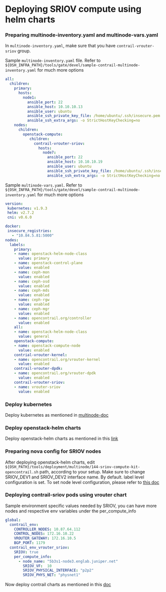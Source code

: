 # Deploying SRIOV compute using helm charts

### Preparing multinode-inventory.yaml and multinode-vars.yaml

In `multinode-inventory.yaml`, make sure that you have `contrail-vrouter-sriov` group. 

Sample `multinode-inventory.yaml` file. Refer to `${OSH_INFRA_PATH}/tools/gate/devel/sample-contrail-multinode-inventory.yaml` for much more options

```yaml
all:
  children:
    primary:
      hosts:
        node1:
          ansible_port: 22
          ansible_host: 10.10.10.13
          ansible_user: ubuntu
          ansible_ssh_private_key_file: /home/ubuntu/.ssh/insecure.pem
          ansible_ssh_extra_args: -o StrictHostKeyChecking=no
    nodes:
      children:
        openstack-compute:
           children:
             contrail-vrouter-sriov:
               hosts:
                 node7:
                   ansible_port: 22
                   ansible_host: 10.10.10.19
                   ansible_user: ubuntu
                   ansible_ssh_private_key_file: /home/ubuntu/.ssh/insecure.pem
                   ansible_ssh_extra_args: -o StrictHostKeyChecking=no
```

Sample `multinode-vars.yaml`. Refer to `${OSH_INFRA_PATH}/tools/gate/devel/sample-contrail-multinode-inventory.yaml` for much more options

```yaml
version:
 kubernetes: v1.9.3
 helm: v2.7.2
 cni: v0.6.0

docker:
 insecure_registries:
   - "10.84.5.81:5000"
nodes:
  labels:
    primary:
    - name: openstack-helm-node-class
      value: primary
    - name: openstack-control-plane
      value: enabled
    - name: ceph-mon
      value: enabled
    - name: ceph-osd
      value: enabled
    - name: ceph-mds
      value: enabled
    - name: ceph-rgw
      value: enabled
    - name: ceph-mgr
      value: enabled
    - name: opencontrail.org/controller
      value: enabled
    all:
    - name: openstack-helm-node-class
      value: general
    openstack-compute:
    - name: openstack-compute-node
      value: enabled
    contrial-vrouter-kernel:
    - name: opencontrail.org/vrouter-kernel
      value: enabled
    contrail-vrouter-dpdk:
    - name: opencontrail.org/vrouter-dpdk
      value: enabled
    contrail-vrouter-sriov:
    - name: vrouter-sriov
      value: enabled
```

### Deploy kubernetes 
Deploy kubernetes as mentioned in [multinode-doc](https://github.com/Juniper/contrail-helm-deployer/blob/master/doc/contrail-osh-multinode-install.md#pre-requisites)

### Deploy openstack-helm charts 
Deploy openstack-helm charts as mentioned in this [link](https://github.com/Juniper/contrail-helm-deployer/blob/master/doc/contrail-osh-multinode-install.md#installation-of-openstack-helm-charts)

### Preparing nova config for SRIOV nodes

After deploying openstack-helm charts, edit `${OSH_PATH}/tools/deployment/multinode/144-sriov-compute-kit-opencontrail.sh` path, according to your setup. Make sure to change SRIOV_DEV1 and SRIOV_DEV2 interface name. By default. label level configuration is set. To set node level configuration, please refer to [this doc](https://github.com/Juniper/openstack-helm/blob/master/doc/source/devref/node-and-label-specific-configurations.rst#node-and-label-specific-configurations)

### Deploying contrail-sriov pods using vrouter chart

Sample environment specific values needed by SRIOV, you can have more nodes and respective env variables under the per_compute_info

```yaml
global:
  contrail_env:
    CONTROLLER_NODES: 10.87.64.112
    CONTROL_NODES: 172.16.10.22
    VROUTER_GATEWAY: 172.16.10.5
    BGP_PORT: 1179
  contrail_env_vrouter_sriov:
    SRIOV: true
    per_compute_info:
      - node_name: "5b3s1-node3.englab.juniper.net"
        SRIOV_VF:  10
        SRIOV_PHYSICAL_INTERFACE: "p2p2"
        SRIOV_PHYS_NET: "physnet1"
```

Now deploy contrail charts as mentioned in this [doc](https://github.com/Juniper/contrail-helm-deployer/blob/master/doc/contrail-osh-multinode-install.md#installation-of-contrail-helm-charts)